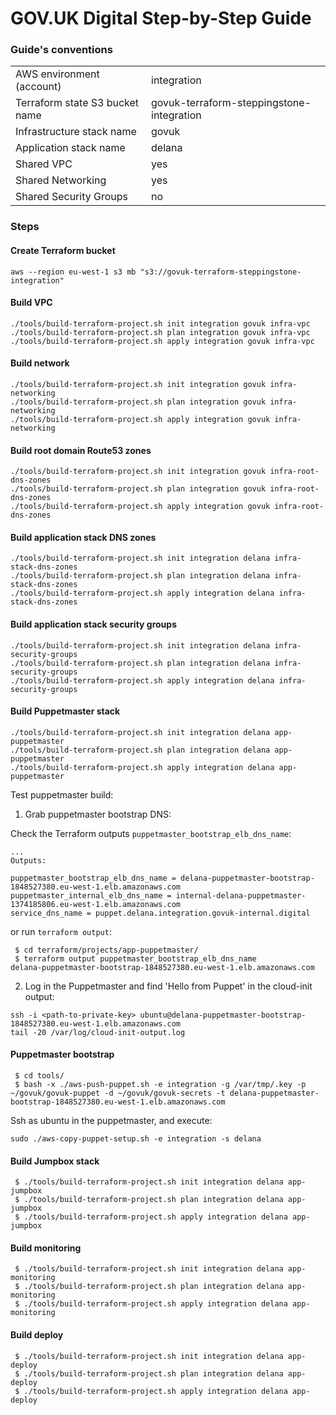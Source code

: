 # GOV.UK Digital Step-by-Step Guide

### Guide's conventions

|                                |                                           |
| ------------------------------ | ----------------------------------------- |
| AWS environment (account)      | integration                               |
| Terraform state S3 bucket name | govuk-terraform-steppingstone-integration |
| Infrastructure stack name      | govuk                                     |
| Application stack name         | delana                                    |
| Shared VPC                     | yes                                       |
| Shared Networking              | yes                                       |
| Shared Security Groups         | no                                        |

### Steps

#### Create Terraform bucket

```
aws --region eu-west-1 s3 mb "s3://govuk-terraform-steppingstone-integration"
```

#### Build VPC

```
./tools/build-terraform-project.sh init integration govuk infra-vpc
./tools/build-terraform-project.sh plan integration govuk infra-vpc
./tools/build-terraform-project.sh apply integration govuk infra-vpc
```

#### Build network

```
./tools/build-terraform-project.sh init integration govuk infra-networking
./tools/build-terraform-project.sh plan integration govuk infra-networking
./tools/build-terraform-project.sh apply integration govuk infra-networking
```

#### Build root domain Route53 zones

```
./tools/build-terraform-project.sh init integration govuk infra-root-dns-zones
./tools/build-terraform-project.sh plan integration govuk infra-root-dns-zones
./tools/build-terraform-project.sh apply integration govuk infra-root-dns-zones
```

#### Build application stack DNS zones

```
./tools/build-terraform-project.sh init integration delana infra-stack-dns-zones
./tools/build-terraform-project.sh plan integration delana infra-stack-dns-zones
./tools/build-terraform-project.sh apply integration delana infra-stack-dns-zones
```

#### Build application stack security groups

```
./tools/build-terraform-project.sh init integration delana infra-security-groups
./tools/build-terraform-project.sh plan integration delana infra-security-groups
./tools/build-terraform-project.sh apply integration delana infra-security-groups
```

#### Build Puppetmaster stack

```
./tools/build-terraform-project.sh init integration delana app-puppetmaster
./tools/build-terraform-project.sh plan integration delana app-puppetmaster
./tools/build-terraform-project.sh apply integration delana app-puppetmaster
```

Test puppetmaster build:

1. Grab puppetmaster bootstrap DNS:

Check the Terraform outputs `puppetmaster_bootstrap_elb_dns_name`:
```
...
Outputs:

puppetmaster_bootstrap_elb_dns_name = delana-puppetmaster-bootstrap-1848527380.eu-west-1.elb.amazonaws.com
puppetmaster_internal_elb_dns_name = internal-delana-puppetmaster-1374185806.eu-west-1.elb.amazonaws.com
service_dns_name = puppet.delana.integration.govuk-internal.digital
```

or run `terraform output`:

```
 $ cd terraform/projects/app-puppetmaster/
 $ terraform output puppetmaster_bootstrap_elb_dns_name
delana-puppetmaster-bootstrap-1848527380.eu-west-1.elb.amazonaws.com
```

2. Log in the Puppetmaster and find 'Hello from Puppet' in the cloud-init output:

```
ssh -i <path-to-private-key> ubuntu@delana-puppetmaster-bootstrap-1848527380.eu-west-1.elb.amazonaws.com
tail -20 /var/log/cloud-init-output.log
```

#### Puppetmaster bootstrap

```
 $ cd tools/
 $ bash -x ./aws-push-puppet.sh -e integration -g /var/tmp/.key -p ~/govuk/govuk-puppet -d ~/govuk/govuk-secrets -t delana-puppetmaster-bootstrap-1848527380.eu-west-1.elb.amazonaws.com
```

Ssh as ubuntu in the puppetmaster, and execute:

```
sudo ./aws-copy-puppet-setup.sh -e integration -s delana
```

#### Build Jumpbox stack

```
 $ ./tools/build-terraform-project.sh init integration delana app-jumpbox
 $ ./tools/build-terraform-project.sh plan integration delana app-jumpbox
 $ ./tools/build-terraform-project.sh apply integration delana app-jumpbox
```

#### Build monitoring

```
 $ ./tools/build-terraform-project.sh init integration delana app-monitoring
 $ ./tools/build-terraform-project.sh plan integration delana app-monitoring
 $ ./tools/build-terraform-project.sh apply integration delana app-monitoring
```

#### Build deploy

```
 $ ./tools/build-terraform-project.sh init integration delana app-deploy
 $ ./tools/build-terraform-project.sh plan integration delana app-deploy
 $ ./tools/build-terraform-project.sh apply integration delana app-deploy
```


